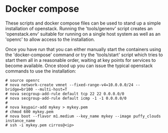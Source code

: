 Docker compose
==============

These scripts and docker compose files can be used to stand up a simple
installation of openstack.  Running the 'tools/genenv' script creates an
'openstack.env' suitable for running on a single host system as well as an
'openrc' to allow access to the installation.

Once you have run that you can either manually start the containers using the
'docker-compose' command or try the 'tools/start' script which tries to start them
all in a reasonable order, waiting at key points for services to become
available.  Once stood up you can issue the typical openstack commands to use
the installation:

```
# source openrc
# nova network-create vmnet --fixed-range-v4=10.0.0.0/24 --bridge=br100 --multi-host=T
# nova secgroup-add-rule default tcp 22 22 0.0.0.0/0
# nova secgroup-add-rule default icmp -1 -1 0.0.0.0/0
#
# nova keypair-add mykey > mykey.pem
# chmod 600 mykey.pem
# nova boot --flavor m1.medium --key_name mykey --image puffy_clouds instance_name
# ssh -i mykey.pem cirros@<ip>
```
